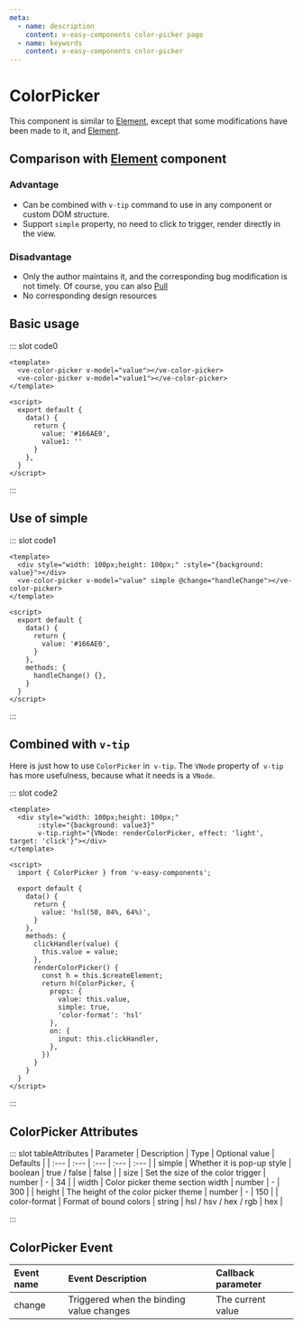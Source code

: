 ```yaml
---
meta:
  - name: description
    content: v-easy-components color-picker page
  - name: keywords
    content: v-easy-components color-picker
---
```


# ColorPicker <Badge text="0.8.1+"/>

This component is similar to [Element](https://element.eleme.io/#/zh-CN/component/color-picker), except that some modifications have been made to it, and [Element](https://element.eleme.io/#/en-GB/component/color-picker).

## Comparison with [Element](https://element.eleme.io/#/en-GB/component/color-picker) component

### Advantage

+ Can be combined with `v-tip` command to use in any component or custom DOM structure.
+ Support `simple` property, no need to click to trigger, render directly in the view.

### Disadvantage

+ Only the author maintains it, and the corresponding bug modification is not timely. Of course, you can also [Pull](https://github.com/Linkontoask/v-easy-components/pulls)
+ No corresponding design resources

## Basic usage

<div>
    <preview-code _id="0">
        <template #default>
          <ve-color-picker v-model="value"></ve-color-picker>
          <ve-color-picker v-model="value1"></ve-color-picker>
        </template>
        <template #txt>
            <div>Use <em>v-model</em> to bind the value of the color. The bound value needs to be a string type. Modifying this variable externally will also affect the color of the selector</div>
        </template>
    </preview-code>
</div>

::: slot code0
``` vue
<template>
  <ve-color-picker v-model="value"></ve-color-picker>
  <ve-color-picker v-model="value1"></ve-color-picker>
</template>

<script>
  export default {
    data() {
      return {
        value: '#166AE0',
        value1: ''
      }
    },
  }
</script>
```
:::

## Use of simple

<div>
    <preview-code _id="1">
        <template #default>
          <div style="width: 100px;height: 100px;" :style="{background: value2}"></div>
          <ve-color-picker v-model="value2" simple @change="handleChange"></ve-color-picker>
        </template>
        <template #txt>
            <div>The <em>change</em> event is emitted after clicking the OK button</div>
        </template>
    </preview-code>
</div>

::: slot code1
``` vue
<template>
  <div style="width: 100px;height: 100px;" :style="{background: value}"></div>
  <ve-color-picker v-model="value" simple @change="handleChange"></ve-color-picker>
</template>

<script>
  export default {
    data() {
      return {
        value: '#166AE0',
      }
    },
    methods: {
      handleChange() {},
    }
  }
</script>
```
:::

## Combined with `v-tip`

Here is just how to use `ColorPicker` in` v-tip`. The `VNode` property of` v-tip` has more usefulness, because what it needs is a `VNode`.

<div>
    <preview-code _id="2">
        <template #default>
          <div style="width: 100px;height: 100px;" :style="{background: value3}" v-tip.right="{VNode: renderColorPicker, effect: 'light', target: 'click'}"></div>
        </template>
    </preview-code>
</div>

::: slot code2
``` vue
<template>
  <div style="width: 100px;height: 100px;" 
       :style="{background: value3}" 
       v-tip.right="{VNode: renderColorPicker, effect: 'light', target: 'click'}"></div>
</template>

<script>
  import { ColorPicker } from 'v-easy-components';

  export default {
    data() {
      return {
        value: 'hsl(50, 84%, 64%)',
      }
    },
    methods: {
      clickHandler(value) {
        this.value = value;
      },
      renderColorPicker() {
        const h = this.$createElement;
        return h(ColorPicker, {
          props: {
            value: this.value,
            simple: true,
            'color-format': 'hsl'
          },
          on: {
            input: this.clickHandler,
          },
        })
      }
    }
  }
</script>
```
:::

## ColorPicker Attributes

<div-box _id="tableAttributes"></div-box>

::: slot tableAttributes
| Parameter | Description | Type | Optional value | Defaults |
| :--- | :--- | :--- | :--- | :--- |
| simple | Whether it is pop-up style | boolean | true / false | false |
| size | Set the size of the color trigger | number | - | 34 |
| width | Color picker theme section width | number | - | 300 |
| height | The height of the color picker theme | number | - | 150 |
| color-format | Format of bound colors | string | hsl / hsv / hex / rgb | hex |

:::

## ColorPicker Event

| Event name | Event Description | Callback parameter |
| :--- | :--- | :--- |
| change | Triggered when the binding value changes | The current value |

<script>
  import { ColorPicker } from '@/index.js'
  
  export default {
    data() {
      return {
        value: '#166AE0',
        value1: '',
        value2: '#166AE0',
        value3: 'hsl(50, 84%, 64%)',
      }
    },
    methods: {
      handleChange() {},
      handleInput() {},
      clickHandler(value) {
        this.value3 = value;
      },
      renderColorPicker() {
        const h = this.$createElement;
        return h(ColorPicker, {
          props: {
            value: this.value3,
            simple: true,
            'color-format': 'hsl'
          },
          on: {
            input: this.clickHandler,
          },
        })
      }
    }
  }
</script>
